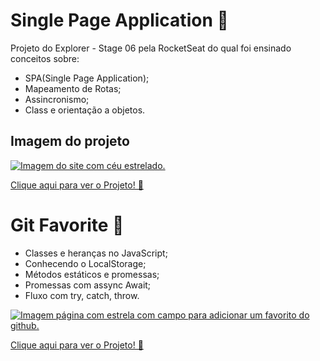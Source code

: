 <h1 align="left">Single Page Application 🔭</h1> 
<p>Projeto do Explorer - Stage 06 pela RocketSeat
do qual foi ensinado conceitos sobre:</p>
<ul>
  <li>SPA(Single Page Application);</li>
  <li>Mapeamento de Rotas;</li>
  <li>Assincronismo;</li>
  <li>Class e orientação a objetos.</li>
</ul>

<h2>Imagem do projeto</h2>

<a href="https://single-page-application-eight.vercel.app/" target="_blank">
 <img src="https://i.imgur.com/FS26sey.png" alt="Imagem do site com céu estrelado.">
</a>
<br>

[Clique aqui para ver o Projeto! 🔎](https://single-page-application-eight.vercel.app/)

# Git Favorite 🌟
* Classes e heranças no JavaScript;
* Conhecendo o LocalStorage;
* Métodos estáticos e promessas;
* Promessas com assync Await;
* Fluxo com try, catch, throw.<br>

<a href="https://douglasantosilva.github.io/Explorer/stage_6/GitFav/index.html" alt="página GitFav" target="_blank">
  <img 
  src="https://user-images.githubusercontent.com/107257951/194195101-27733a46-d83f-4c1e-9e8d-d9923a3ca2b2.png" 
  alt="Imagem página com estrela com campo para adicionar um favorito do github.">
</a>

[Clique aqui para ver o Projeto! 🔎](https://douglasantosilva.github.io/Explorer/stage_6/GitFav/index.html)

